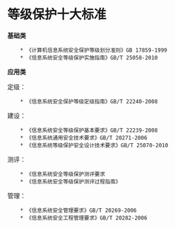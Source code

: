 

# 等级保护十大标准

**基础类**

``` 
    * 《计算机信息系统安全保护等级划分准则》GB 17859-1999
    * 《信息系统安全等级保护实施指南》GB/T 25058-2010
```

**应用类**

定级：

``` 
    * 《信息系统安全保护等级定级指南》GB/T 22240-2008 
```

建设：

``` 
    * 《信息系统安全等级保护基本要求》GB/T 22239-2008
    * 《信息系统通用安全技术要求》GB/T 20271-2006
    * 《信息系统等级保护安全设计技术要求》GB/T 25070-2010 
```

测评：

``` 
    * 《信息系统安全等级保护测评要求
    * 《信息系统安全等级保护测评过程指南》 
```

管理：

``` 
    * 《信息系统安全管理要求》GB/T 20269-2006 
    * 《信息系统安全工程管理要求》GB/T 20282-2006
```
